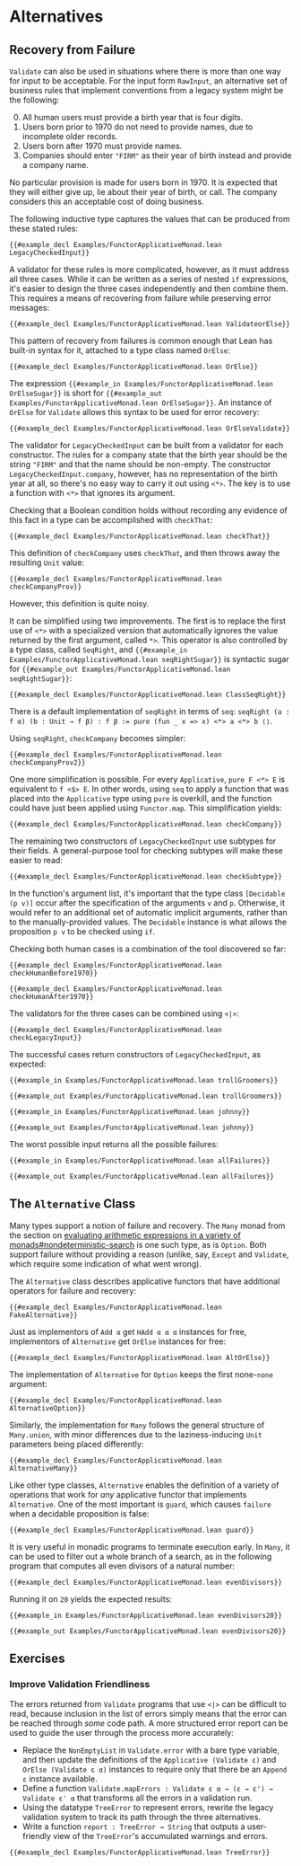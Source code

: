 # Alternatives


## Recovery from Failure

`Validate` can also be used in situations where there is more than one way for input to be acceptable.
For the input form `RawInput`, an alternative set of business rules that implement conventions from a legacy system might be the following:

 0. All human users must provide a birth year that is four digits.
 1. Users born prior to 1970 do not need to provide names, due to incomplete older records.
 2. Users born after 1970 must provide names.
 3. Companies should enter `"FIRM"` as their year of birth instead and provide a company name.
 
No particular provision is made for users born in 1970.
It is expected that they will either give up, lie about their year of birth, or call.
The company considers this an acceptable cost of doing business.
 
The following inductive type captures the values that can be produced from these stated rules:
```lean
{{#example_decl Examples/FunctorApplicativeMonad.lean LegacyCheckedInput}}
```

A validator for these rules is more complicated, however, as it must address all three cases.
While it can be written as a series of nested `if` expressions, it's easier to design the three cases independently and then combine them.
This requires a means of recovering from failure while preserving error messages:
```lean
{{#example_decl Examples/FunctorApplicativeMonad.lean ValidateorElse}}
```

This pattern of recovery from failures is common enough that Lean has built-in syntax for it, attached to a type class named `OrElse`:
```lean
{{#example_decl Examples/FunctorApplicativeMonad.lean OrElse}}
```
The expression `{{#example_in Examples/FunctorApplicativeMonad.lean OrElseSugar}}` is short for `{{#example_out Examples/FunctorApplicativeMonad.lean OrElseSugar}}`.
An instance of `OrElse` for `Validate` allows this syntax to be used for error recovery:
```lean
{{#example_decl Examples/FunctorApplicativeMonad.lean OrElseValidate}}
```

The validator for `LegacyCheckedInput` can be built from a validator for each constructor.
The rules for a company state that the birth year should be the string `"FIRM"` and that the name should be non-empty.
The constructor `LegacyCheckedInput.company`, however, has no representation of the birth year at all, so there's no easy way to carry it out using `<*>`.
The key is to use a function with `<*>` that ignores its argument.

Checking that a Boolean condition holds without recording any evidence of this fact in a type can be accomplished with `checkThat`:
```lean
{{#example_decl Examples/FunctorApplicativeMonad.lean checkThat}}
```
This definition of `checkCompany` uses `checkThat`, and then throws away the resulting `Unit` value:
```lean
{{#example_decl Examples/FunctorApplicativeMonad.lean checkCompanyProv}}
```
However, this definition is quite noisy.

It can be simplified using two improvements.
The first is to replace the first use of `<*>` with a specialized version that automatically ignores the value returned by the first argument, called `*>`.
This operator is also controlled by a type class, called `SeqRight`, and `{{#example_in Examples/FunctorApplicativeMonad.lean seqRightSugar}}` is syntactic sugar for `{{#example_out Examples/FunctorApplicativeMonad.lean seqRightSugar}}`:
```lean
{{#example_decl Examples/FunctorApplicativeMonad.lean ClassSeqRight}}
```
There is a default implementation of `seqRight` in terms of `seq`: `seqRight (a : f α) (b : Unit → f β) : f β := pure (fun _ x => x) <*> a <*> b ⟨⟩`.

Using `seqRight`, `checkCompany` becomes simpler:
```lean
{{#example_decl Examples/FunctorApplicativeMonad.lean checkCompanyProv2}}
```
One more simplification is possible.
For every `Applicative`, `pure F <*> E` is equivalent to `f <$> E`.
In other words, using `seq` to apply a function that was placed into the `Applicative` type using `pure` is overkill, and the function could have just been applied using `Functor.map`.
This simplification yields:
```lean
{{#example_decl Examples/FunctorApplicativeMonad.lean checkCompany}}
```

The remaining two constructors of `LegacyCheckedInput` use subtypes for their fields.
A general-purpose tool for checking subtypes will make these easier to read:
```lean
{{#example_decl Examples/FunctorApplicativeMonad.lean checkSubtype}}
```
In the function's argument list, it's important that the type class `[Decidable (p v)]` occur after the specification of the arguments `v` and `p`.
Otherwise, it would refer to an additional set of automatic implicit arguments, rather than to the manually-provided values.
The `Decidable` instance is what allows the proposition `p v` to be checked using `if`.

Checking both human cases is a combination of the tool discovered so far:
```lean
{{#example_decl Examples/FunctorApplicativeMonad.lean checkHumanBefore1970}}

{{#example_decl Examples/FunctorApplicativeMonad.lean checkHumanAfter1970}}
```

The validators for the three cases can be combined using `<|>`:
```lean
{{#example_decl Examples/FunctorApplicativeMonad.lean checkLegacyInput}}
```

The successful cases return constructors of `LegacyCheckedInput`, as expected:
```lean
{{#example_in Examples/FunctorApplicativeMonad.lean trollGroomers}}
```
```output info
{{#example_out Examples/FunctorApplicativeMonad.lean trollGroomers}}
```
```lean
{{#example_in Examples/FunctorApplicativeMonad.lean johnny}}
```
```output info
{{#example_out Examples/FunctorApplicativeMonad.lean johnny}}
```

The worst possible input returns all the possible failures:
```lean
{{#example_in Examples/FunctorApplicativeMonad.lean allFailures}}
```
```output info
{{#example_out Examples/FunctorApplicativeMonad.lean allFailures}}
```


## The `Alternative` Class

Many types support a notion of failure and recovery.
The `Many` monad from the section on [evaluating arithmetic expressions in a variety of monads#nondeterministic-search](../monads/arithmetic.md) is one such type, as is `Option`.
Both support failure without providing a reason (unlike, say, `Except` and `Validate`, which require some indication of what went wrong).

The `Alternative` class describes applicative functors that have additional operators for failure and recovery:
```lean
{{#example_decl Examples/FunctorApplicativeMonad.lean FakeAlternative}}
```
Just as implementors of `Add α` get `HAdd α α α` instances for free, implementors of `Alternative` get `OrElse` instances for free:
```lean
{{#example_decl Examples/FunctorApplicativeMonad.lean AltOrElse}}
```

The implementation of `Alternative` for `Option` keeps the first none-`none` argument:
```lean
{{#example_decl Examples/FunctorApplicativeMonad.lean AlternativeOption}}
```
Similarly, the implementation for `Many` follows the general structure of `Many.union`, with minor differences due to the laziness-inducing `Unit` parameters being placed differently:
```lean
{{#example_decl Examples/FunctorApplicativeMonad.lean AlternativeMany}}
```

Like other type classes, `Alternative` enables the definition of a variety of operations that work for _any_ applicative functor that implements `Alternative`.
One of the most important is `guard`, which causes `failure` when a decidable proposition is false:
```lean
{{#example_decl Examples/FunctorApplicativeMonad.lean guard}}
```
It is very useful in monadic programs to terminate execution early.
In `Many`, it can be used to filter out a whole branch of a search, as in the following program that computes all even divisors of a natural number:
```lean
{{#example_decl Examples/FunctorApplicativeMonad.lean evenDivisors}}
```
Running it on `20` yields the expected results:
```lean
{{#example_in Examples/FunctorApplicativeMonad.lean evenDivisors20}}
```
```output info
{{#example_out Examples/FunctorApplicativeMonad.lean evenDivisors20}}
```


## Exercises

### Improve Validation Friendliness

The errors returned from `Validate` programs that use `<|>` can be difficult to read, because inclusion in the list of errors simply means that the error can be reached through _some_ code path.
A more structured error report can be used to guide the user through the process more accurately:

 * Replace the `NonEmptyList` in `Validate.error` with a bare type variable, and then update the definitions of the `Applicative (Validate ε)` and `OrElse (Validate ε α)` instances to require only that there be an `Append ε` instance available.
 * Define a function `Validate.mapErrors : Validate ε α → (ε → ε') → Validate ε' α` that transforms all the errors in a validation run.
 * Using the datatype `TreeError` to represent errors, rewrite the legacy validation system to track its path through the three alternatives.
 * Write a function `report : TreeError → String` that outputs a user-friendly view of the `TreeError`'s accumulated warnings and errors.
 
```lean
{{#example_decl Examples/FunctorApplicativeMonad.lean TreeError}}
```


